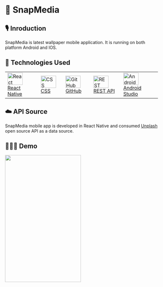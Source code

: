 # 📱 SnapMedia


## 🎙 Inroduction
SnapMedia is latest wallpaper mobile application. It is running on both platform Android and IOS. 

## 🚀 Technologies Used
<table>
    <tbody>
        <tr>
            <td><a href="#"><img alt="React Native" title="React Native" height="40px" width="50px"
                        src="https://user-images.githubusercontent.com/25057099/117569713-23ee8680-b11b-11eb-8952-07eb65d6bb0d.png"/> React Native
              </a>
            </td>
            <td><a href="#"><img alt="CSS" title="CSS" height="40px" width="50px"
                        src="https://user-images.githubusercontent.com/25057099/117537940-07d5e100-b058-11eb-8bd0-9be8446f7704.png" /> CSS
              </a>
            </td>
            <td><a href="#"><img alt="GitHub" title="GitHub" height="40px" width="50px"
                        src="https://user-images.githubusercontent.com/25057099/117538085-9d717080-b058-11eb-9b90-0ec2e4090520.png" /> GitHub
            </a>
            </td>
            <td><a href="#"><img alt="REST APIs" title="REST APIs" height="40px" width="50px"
                          src="https://user-images.githubusercontent.com/25057099/117539452-d01e6780-b05e-11eb-9b33-1f8cd2ebd21b.png" /> REST API
                  </a>
           </td>
           <td><a href="#"><img alt="Android Studio" title="Android Studio" height="40px" width="50px"
                        src="https://user-images.githubusercontent.com/25057099/117569805-8d6e9500-b11b-11eb-8f30-ce9d82201a20.png"/> Android Studio
              </a>
            </td>
      </tr>
  </tbody>
</table>

## ☁️ API Source
SnapMedia mobile app is developed in React Native and consumed <a href="https://unsplash.com/"> Unplash </a> open source API as a data source. 
 
##  👨🏽‍🏫  Demo
<img src="https://github.com/jaysolanki46/SnapMedia/blob/main/demo/20210211_104105.gif" width="250" height="420"/>
